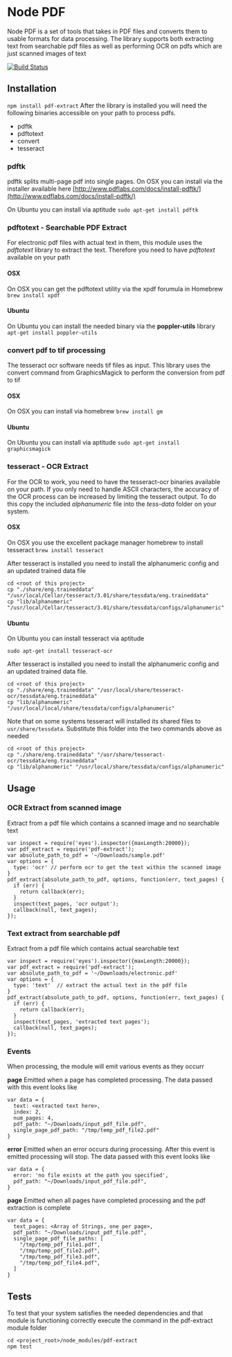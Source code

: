 # Node PDF
Node PDF is a set of tools that takes in PDF files and converts them to usable formats for data processing. The library supports both extracting text from searchable pdf files as well as performing OCR on pdfs which are just scanned images of text

[![Build Status](https://travis-ci.org/nisaacson/pdf-extract.png)](https://travis-ci.org/nisaacson/pdf-extract)

## Installation
`npm install pdf-extract`
After the library is installed you will need the following binaries accessible on your path to process pdfs.

- pdftk
- pdftotext
- convert
- tesseract


### pdftk
pdftk splits multi-page pdf into single pages.
On OSX you can install via the installer available here
[http://www.pdflabs.com/docs/install-pdftk/](http://www.pdflabs.com/docs/install-pdftk/)

On Ubuntu you can install via aptitude
`sudo apt-get install pdftk`

### pdftotext - Searchable PDF Extract
For electronic pdf files with actual text in them, this module uses the *pdftotext* library to extract the text. Therefore you need to have *pdftotext* available on your path

#### OSX
On OSX you can get the pdftotext utility via the xpdf forumula in Homebrew 
`brew install xpdf`

#### Ubuntu
On Ubuntu you can install the needed binary via the **poppler-utils** library
`apt-get install poppler-utils`

### convert pdf to tif processing
The tesseract ocr software needs tif files as input. This library uses the convert command from GraphicsMagick to perform the conversion from pdf to tif

#### OSX
On OSX you can install via homebrew
`brew install gm`

#### Ubuntu
On Ubuntu you can install via aptitude
`sudo apt-get install graphicsmagick`

### tesseract - OCR Extract
For the OCR to work, you need to have the tesseract-ocr binaries available on your path. If you only need to handle ASCII characters, the accuracy of the OCR process can be increased by limiting the tesseract output. To do this copy the included *alphanumeric* file into the *tess-data* folder on your system. 

#### OSX
On OSX you use the excellent package manager homebrew to install tesseract
`brew install tesseract`

After tesseract is installed you need to install the alphanumeric config and an updated trained data file
```
cd <root of this project>
cp "./share/eng.traineddata" "/usr/local/Cellar/tesseract/3.01/share/tessdata/eng.traineddata"
cp "lib/alphanumeric" "/usr/local/Cellar/tesseract/3.01/share/tessdata/configs/alphanumeric"
```

#### Ubuntu
On Ubuntu you can install tesseract via aptitude
```
sudo apt-get install tesseract-ocr
```
After tesseract is installed you need to install the alphanumeric config and an updated trained data file.
```
cd <root of this project>
cp "./share/eng.traineddata" "/usr/local/share/tesseract-ocr/tessdata/eng.traineddata"
cp "lib/alphanumeric" "/usr/local/local/share/tessdata/configs/alphanumeric"
```
Note that on some systems tesseract will installed its shared files to `usr/share/tessdata`. Substitute this folder into the two commands above as needed
```
cd <root of this project>
cp "./share/eng.traineddata" "/usr/share/tesseract-ocr/tessdata/eng.traineddata"
cp "lib/alphanumeric" "/usr/local/share/tessdata/configs/alphanumeric"
```

## Usage

### OCR Extract from scanned image
Extract from a pdf file which contains a scanned image and no searchable text 
```
var inspect = require('eyes').inspector({maxLength:20000});
var pdf_extract = require('pdf-extract');
var absolute_path_to_pdf = '~/Downloads/sample.pdf'
var options = {
  type: 'ocr' // perform ocr to get the text within the scanned image
}
pdf_extract(absolute_path_to_pdf, options, function(err, text_pages) {
  if (err) {
    return callback(err);
  }
  inspect(text_pages, 'ocr output');
  callback(null, text_pages);
});
```

### Text extract from searchable pdf
Extract from a pdf file which contains actual searchable text 
```
var inspect = require('eyes').inspector({maxLength:20000});
var pdf_extract = require('pdf-extract');
var absolute_path_to_pdf = '~/Downloads/electronic.pdf'
var options = {
  type: 'text'  // extract the actual text in the pdf file
}
pdf_extract(absolute_path_to_pdf, options, function(err, text_pages) {
  if (err) {
    return callback(err);
  }
  inspect(text_pages, 'extracted text pages');
  callback(null, text_pages);
});
```


### Events
When processing, the module will emit various events as they occurr

**page**
Emitted when a page has completed processing. The data passed with this event looks like
```
var data = {
  text: <extracted text here>,
  index: 2,
  num_pages: 4,
  pdf_path: "~/Downloads/input_pdf_file.pdf",
  single_page_pdf_path: "/tmp/temp_pdf_file2.pdf"
}
```

**error**
Emitted when an error occurs during processing. After this event is emitted processing will stop.
The data passed with this event looks like
```
var data = {
  error: 'no file exists at the path you specified',
  pdf_path: "~/Downloads/input_pdf_file.pdf",
}
```

**page**
Emitted when all pages have completed processing and the pdf extraction is complete
```
var data = {
  text_pages: <Array of Strings, one per page>,
  pdf_path: "~/Downloads/input_pdf_file.pdf",
  single_page_pdf_file_paths: [
    "/tmp/temp_pdf_file1.pdf",
    "/tmp/temp_pdf_file2.pdf",
    "/tmp/temp_pdf_file3.pdf",
    "/tmp/temp_pdf_file4.pdf",
  ]
}
```


## Tests
To test that your system satisfies the needed dependencies and that module is functioning correctly execute the command in the pdf-extract module folder
```
cd <project_root>/node_modules/pdf-extract
npm test
```

